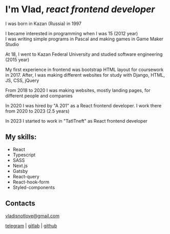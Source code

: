 # I'm Vlad, *react frontend developer*

I was born in Kazan (Russia) in 1997

I became interested in programming when I was 15 (2012 year)<br />
I was writing simple programs in Pascal and making games in Game Maker Studio

At 18, I went to Kazan Federal University and studied software engineering (2015 year)

My first experience in frontend was bootstrap HTML layout for coursework in 2017. After, I was making different websites for study with Django, HTML, JS, CSS, jQuery

From 2018 to 2020 I was making websites, mostly landing pages, for different people and companies

In 2020 I was hired by "A 201" as a React frontend developer. I work there from 2020 to 2023 (2.5 years)

In 2023 I started to work in "TatITneft" as React frontend developer


## My skills:
- React
- Typescript
- SASS
- Next.js 
- Gatsby 
- React-query 
- React-hook-form
- Styled-components

## Contacts

vladisnotlove@gmail.com

<a href="https://t.me/vladisnotlove">telegram</a> | 
<a href="https://gitlab.com/vladisnotlove">gitlab</a> | 
<a href="https://github.com/vladisnotlove">github</a>

